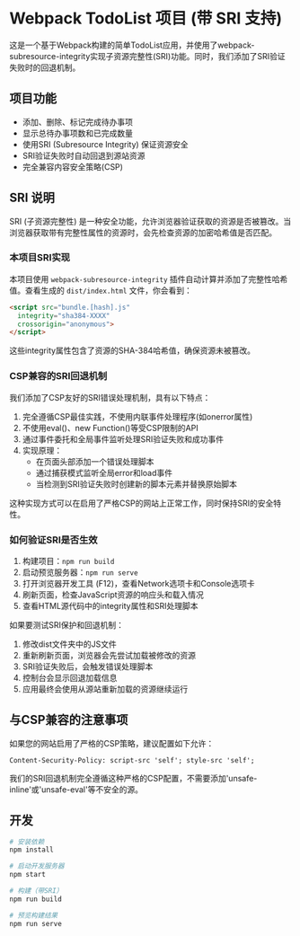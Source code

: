 # Webpack TodoList 项目 (带 SRI 支持)

这是一个基于Webpack构建的简单TodoList应用，并使用了webpack-subresource-integrity实现子资源完整性(SRI)功能。同时，我们添加了SRI验证失败时的回退机制。

## 项目功能

- 添加、删除、标记完成待办事项
- 显示总待办事项数和已完成数量
- 使用SRI (Subresource Integrity) 保证资源安全
- SRI验证失败时自动回退到源站资源
- 完全兼容内容安全策略(CSP)

## SRI 说明

SRI (子资源完整性) 是一种安全功能，允许浏览器验证获取的资源是否被篡改。当浏览器获取带有完整性属性的资源时，会先检查资源的加密哈希值是否匹配。

### 本项目SRI实现

本项目使用 `webpack-subresource-integrity` 插件自动计算并添加了完整性哈希值。查看生成的 `dist/index.html` 文件，你会看到：

```html
<script src="bundle.[hash].js" 
  integrity="sha384-XXXX" 
  crossorigin="anonymous">
</script>
```

这些integrity属性包含了资源的SHA-384哈希值，确保资源未被篡改。

### CSP兼容的SRI回退机制

我们添加了CSP友好的SRI错误处理机制，具有以下特点：

1. 完全遵循CSP最佳实践，不使用内联事件处理程序(如onerror属性)
2. 不使用eval()、new Function()等受CSP限制的API
3. 通过事件委托和全局事件监听处理SRI验证失败和成功事件
4. 实现原理：
   - 在页面头部添加一个错误处理脚本
   - 通过捕获模式监听全局error和load事件
   - 当检测到SRI验证失败时创建新的脚本元素并替换原始脚本

这种实现方式可以在启用了严格CSP的网站上正常工作，同时保持SRI的安全特性。

### 如何验证SRI是否生效

1. 构建项目：`npm run build`
2. 启动预览服务器：`npm run serve`
3. 打开浏览器开发工具 (F12)，查看Network选项卡和Console选项卡
4. 刷新页面，检查JavaScript资源的响应头和载入情况
5. 查看HTML源代码中的integrity属性和SRI处理脚本

如果要测试SRI保护和回退机制：
1. 修改dist文件夹中的JS文件
2. 重新刷新页面，浏览器会先尝试加载被修改的资源
3. SRI验证失败后，会触发错误处理脚本
4. 控制台会显示回退加载信息
5. 应用最终会使用从源站重新加载的资源继续运行

## 与CSP兼容的注意事项

如果您的网站启用了严格的CSP策略，建议配置如下允许：

```
Content-Security-Policy: script-src 'self'; style-src 'self';
```

我们的SRI回退机制完全遵循这种严格的CSP配置，不需要添加'unsafe-inline'或'unsafe-eval'等不安全的源。

## 开发

```bash
# 安装依赖
npm install

# 启动开发服务器
npm start

# 构建（带SRI）
npm run build

# 预览构建结果
npm run serve
``` 